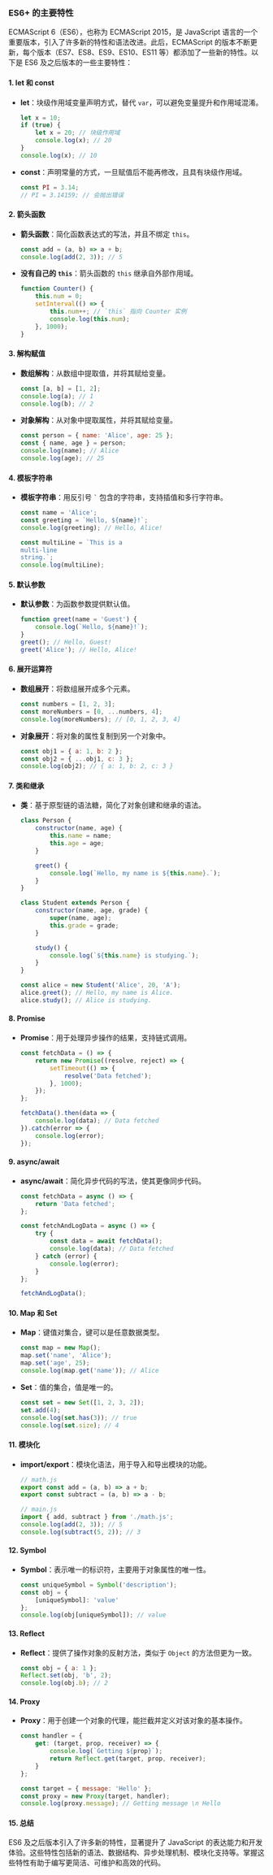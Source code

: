 ###  ES6+ 的主要特性

ECMAScript 6（ES6），也称为 ECMAScript 2015，是 JavaScript 语言的一个重要版本，引入了许多新的特性和语法改进。此后，ECMAScript 的版本不断更新，每个版本（ES7、ES8、ES9、ES10、ES11 等）都添加了一些新的特性。以下是 ES6 及之后版本的一些主要特性：

#### 1. let 和 const

- **let**：块级作用域变量声明方式，替代 `var`，可以避免变量提升和作用域混淆。
  
  ```javascript
  let x = 10;
  if (true) {
      let x = 20; // 块级作用域
      console.log(x); // 20
  }
  console.log(x); // 10
  ```

- **const**：声明常量的方式，一旦赋值后不能再修改，且具有块级作用域。
  
  ```javascript
  const PI = 3.14;
  // PI = 3.14159; // 会抛出错误
  ```

#### 2. 箭头函数

- **箭头函数**：简化函数表达式的写法，并且不绑定 `this`。
  
  ```javascript
  const add = (a, b) => a + b;
  console.log(add(2, 3)); // 5
  ```

- **没有自己的 `this`**：箭头函数的 `this` 继承自外部作用域。
  
  ```javascript
  function Counter() {
      this.num = 0;
      setInterval(() => {
          this.num++; // `this` 指向 Counter 实例
          console.log(this.num);
      }, 1000);
  }
  ```

#### 3. 解构赋值

- **数组解构**：从数组中提取值，并将其赋给变量。
  
  ```javascript
  const [a, b] = [1, 2];
  console.log(a); // 1
  console.log(b); // 2
  ```

- **对象解构**：从对象中提取属性，并将其赋给变量。
  
  ```javascript
  const person = { name: 'Alice', age: 25 };
  const { name, age } = person;
  console.log(name); // Alice
  console.log(age); // 25
  ```

#### 4. 模板字符串

- **模板字符串**：用反引号 `` ` `` 包含的字符串，支持插值和多行字符串。
  
  ```javascript
  const name = 'Alice';
  const greeting = `Hello, ${name}!`;
  console.log(greeting); // Hello, Alice!

  const multiLine = `This is a
  multi-line
  string.`;
  console.log(multiLine);
  ```

#### 5. 默认参数

- **默认参数**：为函数参数提供默认值。
  
  ```javascript
  function greet(name = 'Guest') {
      console.log(`Hello, ${name}!`);
  }
  greet(); // Hello, Guest!
  greet('Alice'); // Hello, Alice!
  ```

#### 6. 展开运算符

- **数组展开**：将数组展开成多个元素。
  
  ```javascript
  const numbers = [1, 2, 3];
  const moreNumbers = [0, ...numbers, 4];
  console.log(moreNumbers); // [0, 1, 2, 3, 4]
  ```

- **对象展开**：将对象的属性复制到另一个对象中。
  
  ```javascript
  const obj1 = { a: 1, b: 2 };
  const obj2 = { ...obj1, c: 3 };
  console.log(obj2); // { a: 1, b: 2, c: 3 }
  ```

#### 7. 类和继承

- **类**：基于原型链的语法糖，简化了对象创建和继承的语法。
  
  ```javascript
  class Person {
      constructor(name, age) {
          this.name = name;
          this.age = age;
      }

      greet() {
          console.log(`Hello, my name is ${this.name}.`);
      }
  }

  class Student extends Person {
      constructor(name, age, grade) {
          super(name, age);
          this.grade = grade;
      }

      study() {
          console.log(`${this.name} is studying.`);
      }
  }

  const alice = new Student('Alice', 20, 'A');
  alice.greet(); // Hello, my name is Alice.
  alice.study(); // Alice is studying.
  ```

#### 8. Promise

- **Promise**：用于处理异步操作的结果，支持链式调用。
  
  ```javascript
  const fetchData = () => {
      return new Promise((resolve, reject) => {
          setTimeout(() => {
              resolve('Data fetched');
          }, 1000);
      });
  };

  fetchData().then(data => {
      console.log(data); // Data fetched
  }).catch(error => {
      console.log(error);
  });
  ```

#### 9. async/await

- **async/await**：简化异步代码的写法，使其更像同步代码。
  
  ```javascript
  const fetchData = async () => {
      return 'Data fetched';
  };

  const fetchAndLogData = async () => {
      try {
          const data = await fetchData();
          console.log(data); // Data fetched
      } catch (error) {
          console.log(error);
      }
  };

  fetchAndLogData();
  ```

#### 10. Map 和 Set

- **Map**：键值对集合，键可以是任意数据类型。
  
  ```javascript
  const map = new Map();
  map.set('name', 'Alice');
  map.set('age', 25);
  console.log(map.get('name')); // Alice
  ```

- **Set**：值的集合，值是唯一的。
  
  ```javascript
  const set = new Set([1, 2, 3, 2]);
  set.add(4);
  console.log(set.has(3)); // true
  console.log(set.size); // 4
  ```

#### 11. 模块化

- **import/export**：模块化语法，用于导入和导出模块的功能。
  
  ```javascript
  // math.js
  export const add = (a, b) => a + b;
  export const subtract = (a, b) => a - b;

  // main.js
  import { add, subtract } from './math.js';
  console.log(add(2, 3)); // 5
  console.log(subtract(5, 2)); // 3
  ```

#### 12. Symbol

- **Symbol**：表示唯一的标识符，主要用于对象属性的唯一性。
  
  ```javascript
  const uniqueSymbol = Symbol('description');
  const obj = {
      [uniqueSymbol]: 'value'
  };
  console.log(obj[uniqueSymbol]); // value
  ```

#### 13. Reflect

- **Reflect**：提供了操作对象的反射方法，类似于 `Object` 的方法但更为一致。

  ```javascript
  const obj = { a: 1 };
  Reflect.set(obj, 'b', 2);
  console.log(obj.b); // 2
  ```

#### 14. Proxy

- **Proxy**：用于创建一个对象的代理，能拦截并定义对该对象的基本操作。

  ```javascript
  const handler = {
      get: (target, prop, receiver) => {
          console.log(`Getting ${prop}`);
          return Reflect.get(target, prop, receiver);
      }
  };

  const target = { message: 'Hello' };
  const proxy = new Proxy(target, handler);
  console.log(proxy.message); // Getting message \n Hello
  ```

#### 15. 总结

ES6 及之后版本引入了许多新的特性，显著提升了 JavaScript 的表达能力和开发体验。这些特性包括新的语法、数据结构、异步处理机制、模块化支持等。掌握这些特性有助于编写更简洁、可维护和高效的代码。